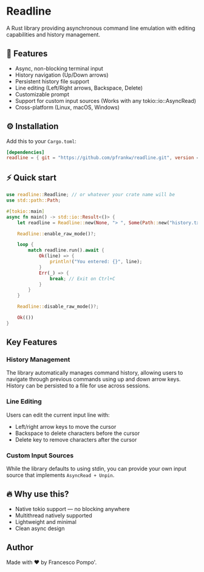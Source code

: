 # Readline

A Rust library providing asynchronous command line emulation with editing capabilities and history management.

## 🔑 Features
- Async, non-blocking terminal input
- History navigation (Up/Down arrows)
- Persistent history file support
- Line editing (Left/Right arrows, Backspace, Delete)
- Customizable prompt
- Support for custom input sources (Works with any tokio::io::AsyncRead)
- Cross-platform (Linux, macOS, Windows)

## ⚙️ Installation
Add this to your `Cargo.toml`:

```toml
[dependencies]
readline = { git = "https://github.com/pfrankw/readline.git", version = "0.1.5" }
```

## ⚡ Quick start

```rust
use readline::Readline; // or whatever your crate name will be
use std::path::Path;

#[tokio::main]
async fn main() -> std::io::Result<()> {
    let readline = Readline::new(None, "> ", Some(Path::new("history.txt"))).await;

    Readline::enable_raw_mode()?;

    loop {
        match readline.run().await {
            Ok(line) => {
                println!("You entered: {}", line);
            }
            Err(_) => {
                break; // Exit on Ctrl+C
            }
        }
    }

    Readline::disable_raw_mode()?;

    Ok(())
}

```

## Key Features

### History Management

The library automatically manages command history, allowing users to navigate through previous commands using up and down arrow keys. History can be persisted to a file for use across sessions.

### Line Editing

Users can edit the current input line with:
- Left/right arrow keys to move the cursor
- Backspace to delete characters before the cursor
- Delete key to remove characters after the cursor

### Custom Input Sources

While the library defaults to using stdin, you can provide your own input source that implements `AsyncRead + Unpin`.

## 🔥 Why use this?

- Native tokio support — no blocking anywhere
- Multithread natively supported
- Lightweight and minimal
- Clean async design

## Author
Made with ❤️ by Francesco Pompo'.

